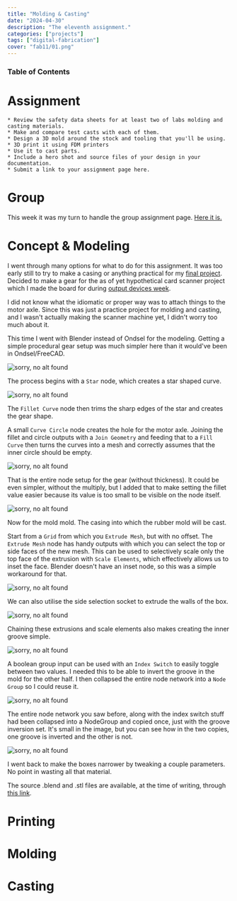 ```yaml
---
title: "Molding & Casting"
date: "2024-04-30"
description: "The eleventh assignment."
categories: ["projects"]
tags: ["digital-fabrication"]
cover: "fab11/01.png"
---
```


### Table of Contents

# Assignment

```
* Review the safety data sheets for at least two of labs molding and casting materials.
* Make and compare test casts with each of them.
* Design a 3D mold around the stock and tooling that you'll be using.
* 3D print it using FDM printers
* Use it to cast parts.
* Include a hero shot and source files of your design in your documentation.
* Submit a link to your assignment page here.
```

# Group

This week it was my turn to handle the group assignment page. [Here it is.](fablab-11-group)

# Concept & Modeling 

I went through many options for what to do for this assignment. It was too early still to try to make a casing or anything practical for my [final project](fablab-00). Decided to make a gear for the as of yet hypothetical card scanner project which I made the board for during [output devices week](fablab-09). 

I did not know what the idiomatic or proper way was to attach things to the motor axle. Since this was just a practice project for molding and casting, and I wasn't actually making the scanner machine yet, I didn't worry too much about it. 

This time I went with Blender instead of Ondsel for the modeling. Getting a simple procedural gear setup was much simpler here than it would've been in Ondsel/FreeCAD. 


![sorry, no alt found](fab11/02.png)

The process begins with a `Star` node, which creates a star shaped curve.

![sorry, no alt found](fab11/03.png)

The `Fillet Curve` node then trims the sharp edges of the star and creates the gear shape. 

A small `Curve Circle` node creates the hole for the motor axle. Joining the fillet and circle outputs with a `Join Geometry` and feeding that to a `Fill Curve` then turns the curves into a mesh and correctly assumes that the inner circle should be empty. 

![sorry, no alt found](fab11/01.png)

That is the entire node setup for the gear (without thickness). It could be even simpler, without the multiply, but I added that to make setting the fillet value easier because its value is too small to be visible on the node itself.

![sorry, no alt found](fab11/04.png)

Now for the mold mold. The casing into which the rubber mold will be cast. 

Start from a `Grid` from which you `Extrude Mesh`, but with no offset. The `Extrude Mesh` node has handy outputs with which you can select the top or side faces of the new mesh. This can be used to selectively scale only the top face of the extrusion with `Scale Elements`, which effectively allows us to inset the face. Blender doesn't have an inset node, so this was a simple workaround for that. 


![sorry, no alt found](fab11/05.png)

We can also utilise the side selection socket to extrude the walls of the box. 

![sorry, no alt found](fab11/06.png)

Chaining these extrusions and scale elements also makes creating the inner groove simple. 

![sorry, no alt found](fab11/07.png)

A boolean group input can be used with an `Index Switch` to easily toggle between two values. I needed this to be able to invert the groove in the mold for the other half. I then collapsed the entire node network into a `Node Group` so I could reuse it. 

![sorry, no alt found](fab11/08.png)

The entire node network you saw before, along with the index switch stuff had been collapsed into a NodeGroup and copied once, just with the groove inversion set. It's small in the image, but you can see how in the two copies, one groove is inverted and the other is not. 

![sorry, no alt found](fab11/09.png)

I went back to make the boxes narrower by tweaking a couple parameters. No point in wasting all that material.

The source .blend and .stl files are available, at the time of writing, through [this link](https://1drv.ms/f/s!AsIbu0Zh1uJNiYhLAK8lIZjRifk8xg?e=yC4wFI). 

# Printing
# Molding
# Casting